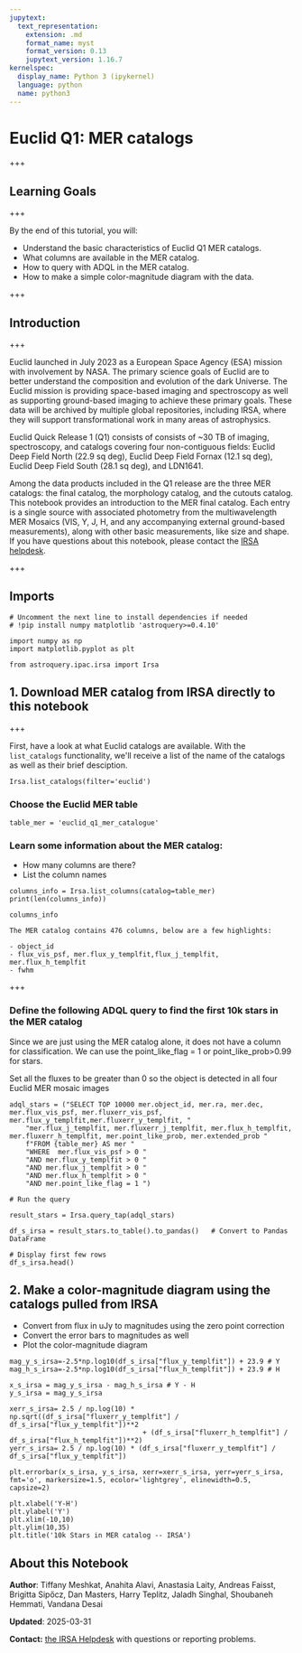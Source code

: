 ```yaml
---
jupytext:
  text_representation:
    extension: .md
    format_name: myst
    format_version: 0.13
    jupytext_version: 1.16.7
kernelspec:
  display_name: Python 3 (ipykernel)
  language: python
  name: python3
---
```


# Euclid Q1: MER catalogs

+++

## Learning Goals

+++

By the end of this tutorial, you will:
- Understand the basic characteristics of Euclid Q1 MER catalogs.
- What columns are available in the MER catalog.
- How to query with ADQL in the MER catalog.
- How to make a simple color-magnitude diagram with the data.

+++

## Introduction

+++

Euclid launched in July 2023 as a European Space Agency (ESA) mission with involvement by NASA.
The primary science goals of Euclid are to better understand the composition and evolution of the dark Universe.
The Euclid mission is providing space-based imaging and spectroscopy as well as supporting ground-based imaging to achieve these primary goals.
These data will be archived by multiple global repositories, including IRSA, where they will support transformational work in many areas of astrophysics.

Euclid Quick Release 1 (Q1) consists of consists of ~30 TB of imaging, spectroscopy, and catalogs covering four non-contiguous fields:
Euclid Deep Field North (22.9 sq deg), Euclid Deep Field Fornax (12.1 sq deg), Euclid Deep Field South (28.1 sq deg), and LDN1641.

Among the data products included in the Q1 release are the three MER catalogs: the final catalog, the morphology catalog, and the cutouts catalog.
This notebook provides an introduction to the MER final catalog.
Each entry is a single source with associated photometry from the multiwavelength MER Mosaics (VIS, Y, J, H, and any accompanying external ground-based measurements), along with other basic measurements, like size and shape.
If you have questions about this notebook, please contact the [IRSA helpdesk](https://irsa.ipac.caltech.edu/docs/help_desk.html).

+++

## Imports

```{code-cell} ipython3
# Uncomment the next line to install dependencies if needed
# !pip install numpy matplotlib 'astroquery>=0.4.10'
```

```{code-cell} ipython3
import numpy as np
import matplotlib.pyplot as plt

from astroquery.ipac.irsa import Irsa
```

## 1. Download MER catalog from IRSA directly to this notebook

+++

First, have a look at what Euclid catalogs are available. With the ``list_catalogs`` functionality, we'll receive a list of the name of the catalogs as well as their brief desciption.

```{code-cell} ipython3
Irsa.list_catalogs(filter='euclid')
```

### Choose the Euclid MER table

```{code-cell} ipython3
table_mer = 'euclid_q1_mer_catalogue'
```

### Learn some information about the MER catalog:
- How many columns are there?
- List the column names

```{code-cell} ipython3
columns_info = Irsa.list_columns(catalog=table_mer)
print(len(columns_info))
```

```{code-cell} ipython3
columns_info
```

```{tip}
The MER catalog contains 476 columns, below are a few highlights:

- object_id
- flux_vis_psf, mer.flux_y_templfit,flux_j_templfit, mer.flux_h_templfit
- fwhm
```

+++

### Define the following ADQL query to find the first 10k stars in the MER catalog

Since we are just using the MER catalog alone, it does not have a column for classification. We can use the point_like_flag = 1 or point_like_prob>0.99 for stars.

Set all the fluxes to be greater than 0 so the object is detected in all four Euclid MER mosaic images

```{code-cell} ipython3
adql_stars = ("SELECT TOP 10000 mer.object_id, mer.ra, mer.dec, mer.flux_vis_psf, mer.fluxerr_vis_psf, mer.flux_y_templfit,mer.fluxerr_y_templfit, "
    "mer.flux_j_templfit, mer.fluxerr_j_templfit, mer.flux_h_templfit, mer.fluxerr_h_templfit, mer.point_like_prob, mer.extended_prob "
    f"FROM {table_mer} AS mer "
    "WHERE  mer.flux_vis_psf > 0 "
    "AND mer.flux_y_templfit > 0 "
    "AND mer.flux_j_templfit > 0 "
    "AND mer.flux_h_templfit > 0 "
    "AND mer.point_like_flag = 1 ")

# Run the query

result_stars = Irsa.query_tap(adql_stars)
```

```{code-cell} ipython3
df_s_irsa = result_stars.to_table().to_pandas()   # Convert to Pandas DataFrame

# Display first few rows
df_s_irsa.head()
```

## 2. Make a color-magnitude diagram using the catalogs pulled from IRSA

- Convert from flux in uJy to magnitudes using the zero point correction
- Convert the error bars to magnitudes as well
- Plot the color-magnitude diagram

```{code-cell} ipython3
mag_y_s_irsa=-2.5*np.log10(df_s_irsa["flux_y_templfit"]) + 23.9 # Y
mag_h_s_irsa=-2.5*np.log10(df_s_irsa["flux_h_templfit"]) + 23.9 # H

x_s_irsa = mag_y_s_irsa - mag_h_s_irsa # Y - H
y_s_irsa = mag_y_s_irsa

xerr_s_irsa= 2.5 / np.log(10) * np.sqrt((df_s_irsa["fluxerr_y_templfit"] / df_s_irsa["flux_y_templfit"])**2
                                 + (df_s_irsa["fluxerr_h_templfit"] / df_s_irsa["flux_h_templfit"])**2)
yerr_s_irsa= 2.5 / np.log(10) * (df_s_irsa["fluxerr_y_templfit"] / df_s_irsa["flux_y_templfit"])

plt.errorbar(x_s_irsa, y_s_irsa, xerr=xerr_s_irsa, yerr=yerr_s_irsa, fmt='o', markersize=1.5, ecolor='lightgrey', elinewidth=0.5, capsize=2)

plt.xlabel('Y-H')
plt.ylabel('Y')
plt.xlim(-10,10)
plt.ylim(10,35)
plt.title('10k Stars in MER catalog -- IRSA')
```

## About this Notebook

**Author**: Tiffany Meshkat, Anahita Alavi, Anastasia Laity, Andreas Faisst, Brigitta Sipőcz, Dan Masters, Harry Teplitz, Jaladh Singhal, Shoubaneh Hemmati, Vandana Desai

**Updated**: 2025-03-31

**Contact:** [the IRSA Helpdesk](https://irsa.ipac.caltech.edu/docs/help_desk.html) with questions or reporting problems.
